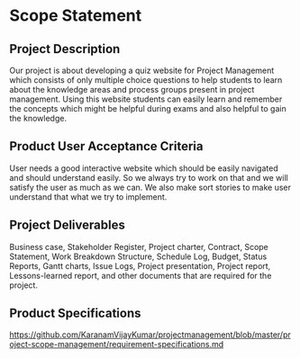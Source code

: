 # Scope Statement

## Project Description
Our project is about developing a quiz website for Project Management which consists of only multiple choice questions to help students to learn about the knowledge areas and process groups present in project management. Using this website students can easily learn and remember the concepts which might be helpful during exams and also helpful to gain the knowledge.

## Product User Acceptance Criteria
User needs a good interactive website which should be easily navigated and should understand easily. So we always try to work on that and we will satisfy the user as much as we can. We also make sort stories to make user understand that what we try to implement.

## Project Deliverables
Business case, Stakeholder Register, Project charter, Contract, Scope Statement, Work Breakdown Structure, Schedule Log, Budget, Status Reports, Gantt charts, Issue Logs, Project presentation, Project report, Lessons-learned report, and other documents that are required for the project.

## Product Specifications
https://github.com/KaranamVijayKumar/projectmanagement/blob/master/project-scope-management/requirement-specifications.md
